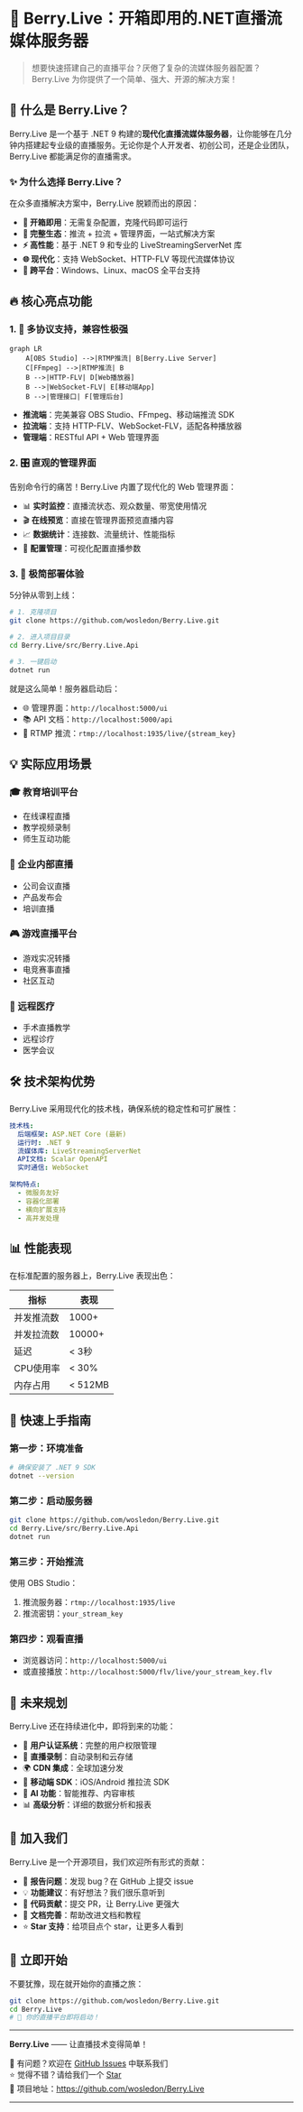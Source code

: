 # 🚀 Berry.Live：开箱即用的.NET直播流媒体服务器

> 想要快速搭建自己的直播平台？厌倦了复杂的流媒体服务器配置？Berry.Live 为你提供了一个简单、强大、开源的解决方案！

## 🎯 什么是 Berry.Live？

Berry.Live 是一个基于 .NET 9 构建的**现代化直播流媒体服务器**，让你能够在几分钟内搭建起专业级的直播服务。无论你是个人开发者、初创公司，还是企业团队，Berry.Live 都能满足你的直播需求。

### ✨ 为什么选择 Berry.Live？

在众多直播解决方案中，Berry.Live 脱颖而出的原因：

- **🎪 开箱即用**：无需复杂配置，克隆代码即可运行
- **🔄 完整生态**：推流 + 拉流 + 管理界面，一站式解决方案
- **⚡ 高性能**：基于 .NET 9 和专业的 LiveStreamingServerNet 库
- **🌐 现代化**：支持 WebSocket、HTTP-FLV 等现代流媒体协议
- **📱 跨平台**：Windows、Linux、macOS 全平台支持

## 🔥 核心亮点功能

### 1. 📡 多协议支持，兼容性极强

```mermaid
graph LR
    A[OBS Studio] -->|RTMP推流| B[Berry.Live Server]
    C[FFmpeg] -->|RTMP推流| B
    B -->|HTTP-FLV| D[Web播放器]
    B -->|WebSocket-FLV| E[移动端App]
    B -->|管理接口| F[管理后台]
```

- **推流端**：完美兼容 OBS Studio、FFmpeg、移动端推流 SDK
- **拉流端**：支持 HTTP-FLV、WebSocket-FLV，适配各种播放器
- **管理端**：RESTful API + Web 管理界面

### 2. 🎛️ 直观的管理界面

告别命令行的痛苦！Berry.Live 内置了现代化的 Web 管理界面：

- 📊 **实时监控**：直播流状态、观众数量、带宽使用情况
- 🎬 **在线预览**：直接在管理界面预览直播内容
- 📈 **数据统计**：连接数、流量统计、性能指标
- 🔧 **配置管理**：可视化配置直播参数

### 3. 🚀 极简部署体验

5分钟从零到上线：

```bash
# 1. 克隆项目
git clone https://github.com/wosledon/Berry.Live.git

# 2. 进入项目目录
cd Berry.Live/src/Berry.Live.Api

# 3. 一键启动
dotnet run
```

就是这么简单！服务器启动后：
- 🌐 管理界面：`http://localhost:5000/ui`
- 📚 API 文档：`http://localhost:5000/api`
- 📡 RTMP 推流：`rtmp://localhost:1935/live/{stream_key}`

## 💡 实际应用场景

### 🎓 教育培训平台
- 在线课程直播
- 教学视频录制
- 师生互动功能

### 🏢 企业内部直播
- 公司会议直播
- 产品发布会
- 培训直播

### 🎮 游戏直播平台
- 游戏实况转播
- 电竞赛事直播
- 社区互动

### 🏥 远程医疗
- 手术直播教学
- 远程诊疗
- 医学会议

## 🛠️ 技术架构优势

Berry.Live 采用现代化的技术栈，确保系统的稳定性和可扩展性：

```yaml
技术栈:
  后端框架: ASP.NET Core (最新)
  运行时: .NET 9
  流媒体库: LiveStreamingServerNet
  API文档: Scalar OpenAPI
  实时通信: WebSocket
  
架构特点:
  - 微服务友好
  - 容器化部署
  - 横向扩展支持
  - 高并发处理
```

## 📊 性能表现

在标准配置的服务器上，Berry.Live 表现出色：

| 指标 | 表现 |
|------|------|
| 并发推流数 | 1000+ |
| 并发拉流数 | 10000+ |
| 延迟 | < 3秒 |
| CPU使用率 | < 30% |
| 内存占用 | < 512MB |

## 🎯 快速上手指南

### 第一步：环境准备
```bash
# 确保安装了 .NET 9 SDK
dotnet --version
```

### 第二步：启动服务器
```bash
git clone https://github.com/wosledon/Berry.Live.git
cd Berry.Live/src/Berry.Live.Api
dotnet run
```

### 第三步：开始推流
使用 OBS Studio：
1. 推流服务器：`rtmp://localhost:1935/live`
2. 推流密钥：`your_stream_key`

### 第四步：观看直播
- 浏览器访问：`http://localhost:5000/ui`
- 或直接播放：`http://localhost:5000/flv/live/your_stream_key.flv`

## 🔮 未来规划

Berry.Live 还在持续进化中，即将到来的功能：

- 🔐 **用户认证系统**：完整的用户权限管理
- 💾 **直播录制**：自动录制和云存储
- 🌍 **CDN 集成**：全球加速分发
- 📱 **移动端 SDK**：iOS/Android 推拉流 SDK
- 🤖 **AI 功能**：智能推荐、内容审核
- 📊 **高级分析**：详细的数据分析和报表

## 🤝 加入我们

Berry.Live 是一个开源项目，我们欢迎所有形式的贡献：

- 🐛 **报告问题**：发现 bug？在 GitHub 上提交 issue
- 💡 **功能建议**：有好想法？我们很乐意听到
- 🔧 **代码贡献**：提交 PR，让 Berry.Live 更强大
- 📖 **文档完善**：帮助改进文档和教程
- ⭐ **Star 支持**：给项目点个 star，让更多人看到

## 🎉 立即开始

不要犹豫，现在就开始你的直播之旅：

```bash
git clone https://github.com/wosledon/Berry.Live.git
cd Berry.Live
# 🚀 你的直播平台即将启动！
```

---

**Berry.Live** —— 让直播技术变得简单！

📧 有问题？欢迎在 [GitHub Issues](https://github.com/wosledon/Berry.Live/issues) 中联系我们  
⭐ 觉得不错？请给我们一个 [Star](https://github.com/wosledon/Berry.Live)  
🔗 项目地址：https://github.com/wosledon/Berry.Live

---